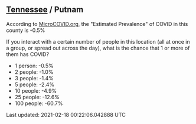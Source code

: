
## [Tennessee](/united-states/tennessee) / Putnam

According to [MicroCOVID.org](http://microcovid.org),
the "Estimated Prevalence" of COVID in this county is -0.5%

If you interact with a certain number of people in this location
(all at once in a group, or spread out across the day), what is the chance that
1 or more of them has COVID?

- 1 person: -0.5%
- 2 people: -1.0%
- 3 people: -1.4%
- 5 people: -2.4%
- 10 people: -4.9%
- 25 people: -12.6%
- 100 people: -60.7%

Last updated: 2021-02-18 00:22:06.042888 UTC
